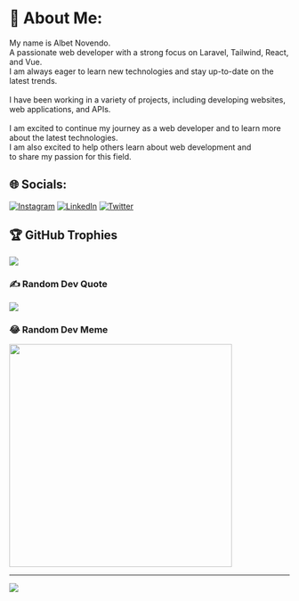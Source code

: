 # 💫 About Me:
My name is Albet Novendo. <br>A passionate web developer with a strong focus on Laravel, Tailwind, React, and Vue. <br>I am always eager to learn new technologies and stay up-to-date on the latest trends.<br><br>I have been working in a variety of projects, including developing websites, <br>web applications, and APIs. <br><br>I am excited to continue my journey as a web developer and to learn more <br>about the latest technologies. <br>I am also excited to help others learn about web development and <br>to share my passion for this field.


## 🌐 Socials:
[![Instagram](https://img.shields.io/badge/Instagram-%23E4405F.svg?logo=Instagram&logoColor=white)](https://instagram.com/al_nv4) [![LinkedIn](https://img.shields.io/badge/LinkedIn-%230077B5.svg?logo=linkedin&logoColor=white)](https://www.linkedin.com/in/albet-novendo-a95762234/) [![Twitter](https://img.shields.io/badge/Twitter-%231DA1F2.svg?logo=Twitter&logoColor=white)](https://twitter.com/AlbetNv) 

## 🏆 GitHub Trophies
![](https://github-profile-trophy.vercel.app/?username=albetnov&theme=radical&no-frame=false&no-bg=true&margin-w=4)

### ✍️ Random Dev Quote
![](https://quotes-github-readme.vercel.app/api?type=horizontal&theme=radical)

### 😂 Random Dev Meme
<img src='https://randommeme-five.vercel.app/' style="height: 400px;"/>

---
[![](https://visitcount.itsvg.in/api?id=albetnov&icon=0&color=0)](https://visitcount.itsvg.in)

<!-- Proudly created with GPRM ( https://gprm.itsvg.in ) -->
